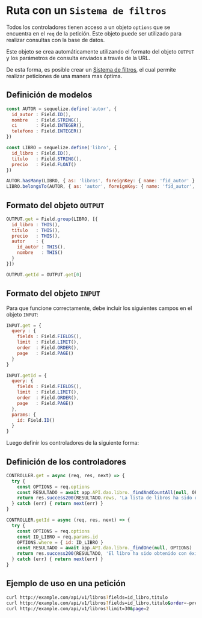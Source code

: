# Ruta con un `Sistema de filtros`

Todos los controladores tienen acceso a un objeto `options` que se encuentra en el `req` de la petición. Este objeto puede ser utilizado para realizar consultas con la base de datos.

Este objeto se crea automáticamente utilizando el formato del objeto `OUTPUT` y los parámetros de consulta enviados a través de la URL.

De esta forma, es posible crear un [Sistema de filtros](./doc/filters), el cual permite realizar peticiones de una manera mas óptima.

## Definición de modelos

```js
const AUTOR = sequelize.define('autor', {
  id_autor : Field.ID(),
  nombre   : Field.STRING(),
  ci       : Field.INTEGER(),
  telefono : Field.INTEGER()
})

const LIBRO = sequelize.define('libro', {
  id_libro : Field.ID(),
  titulo   : Field.STRING(),
  precio   : Field.FLOAT()
})

AUTOR.hasMany(LIBRO, { as: 'libros', foreignKey: { name: 'fid_autor' } })
LIBRO.belongsTo(AUTOR, { as: 'autor', foreignKey: { name: 'fid_autor', targetKey: 'id_autor' } })
```

## Formato del objeto `OUTPUT`

```js
OUTPUT.get = Field.group(LIBRO, [{
  id_libro : THIS(),
  titulo   : THIS(),
  precio   : THIS(),
  autor    : {
    id_autor : THIS(),
    nombre   : THIS()
  }
}])

OUTPUT.getId = OUTPUT.get[0]
```

## Formato del objeto `INPUT`

Para que funcione correctamente, debe incluir los siguientes campos en el objeto `INPUT`:

```js
INPUT.get = {
  query : {
    fields : Field.FIELDS(),
    limit  : Field.LIMIT(),
    order  : Field.ORDER(),
    page   : Field.PAGE()
  }
}

INPUT.getId = {
  query: {
    fields : Field.FIELDS(),
    limit  : Field.LIMIT(),
    order  : Field.ORDER(),
    page   : Field.PAGE()
  },
  params: {
    id: Field.ID()
  }
}
```

Luego definir los controladores de la siguiente forma:

## Definición de los controladores

```js
CONTROLLER.get = async (req, res, next) => {
  try {
    const OPTIONS = req.options
    const RESULTADO = await app.API.dao.libro._findAndCountAll(null, OPTIONS)
    return res.success200(RESULTADO.rows, 'La lista de libros ha sido obtenida con éxito.', util.metadata(req, RESULTADO))
  } catch (err) { return next(err) }
}

CONTROLLER.getId = async (req, res, next) => {
  try {
    const OPTIONS = req.options
    const ID_LIBRO = req.params.id
    OPTIONS.where = { id: ID_LIBRO }
    const RESULTADO = await app.API.dao.libro._findOne(null, OPTIONS)
    return res.success200(RESULTADO, 'El libro ha sido obtenido con éxito.')
  } catch (err) { return next(err) }
}
```

## Ejemplo de uso en una petición

```bash
curl http://example.com/api/v1/libros?fields=id_libro,titulo
curl http://example.com/api/v1/libros?fields=id_libro,titulo&order=-precio
curl http://example.com/api/v1/libros?limit=30&page=2
```
